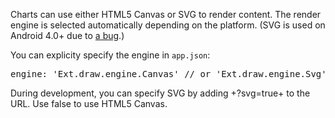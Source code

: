 Charts can use either HTML5 Canvas or SVG to render content. 
The render engine is selected automatically depending on the 
platform. (SVG is used on Android 4.0+ due to <a href="http://code.google.com/p/android/issues/detail?id=37529" target="_blank">a bug</a>.)

You can explicity specify the engine in `app.json`:

<pre>
engine: 'Ext.draw.engine.Canvas' // or 'Ext.draw.engine.Svg'
</pre>

During development, you can specify SVG by adding +?svg=true+ to the URL. Use false to use HTML5 Canvas.
